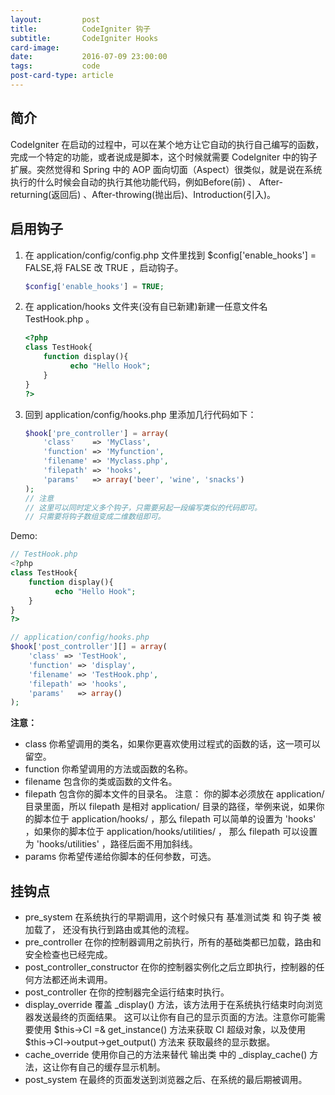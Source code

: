 ```yaml
---
layout:    	 	post
title:      	CodeIgniter 钩子
subtitle:   	CodeIgniter Hooks
card-image: 	
date:       	2016-07-09 23:00:00
tags:       	code
post-card-type: article
---
```


## 简介

CodeIgniter 在启动的过程中，可以在某个地方让它自动的执行自己编写的函数，完成一个特定的功能，或者说成是脚本，这个时候就需要 CodeIgniter 中的钩子扩展。突然觉得和 Spring 中的 AOP 面向切面（Aspect）很类似，就是说在系统执行的什么时候会自动的执行其他功能代码，例如Before(前) 、
After-returning(返回后) 、After-throwing(抛出后)、Introduction(引入)。

## 启用钩子

1. 在 application/config/config.php 文件里找到 $config['enable_hooks'] = FALSE,将 FALSE 改 TRUE ，启动钩子。

	```php
	$config['enable_hooks'] = TRUE;
	```

2. 在 application/hooks 文件夹(没有自已新建)新建一任意文件名 TestHook.php 。

	```php
	<?php
	class TestHook{
	    function display(){
	          echo "Hello Hook";
	    }
	}
	?>
	```

3. 回到 application/config/hooks.php 里添加几行代码如下：

	```php
	$hook['pre_controller'] = array(
	    'class'    => 'MyClass',
	    'function' => 'Myfunction',
	    'filename' => 'Myclass.php',
	    'filepath' => 'hooks',
	    'params'   => array('beer', 'wine', 'snacks')
	);
	// 注意
	// 这里可以同时定义多个钩子，只需要另起一段编写类似的代码即可。
	// 只需要将钩子数组变成二维数组即可。
	```

Demo:

>
```php
// TestHook.php
<?php
class TestHook{
    function display(){
          echo "Hello Hook";
    }
}
?>
```
>
```php
// application/config/hooks.php
$hook['post_controller'][] = array(
	'class' => 'TestHook',
	'function' => 'display',
	'filename' => 'TestHook.php',
	'filepath' => 'hooks',
	'params'   => array()
);
```

**注意：**

* class 你希望调用的类名，如果你更喜欢使用过程式的函数的话，这一项可以留空。
* function 你希望调用的方法或函数的名称。
* filename 包含你的类或函数的文件名。
* filepath 包含你的脚本文件的目录名。 注意： 你的脚本必须放在 application/ 目录里面，所以 filepath 是相对 application/ 目录的路径，举例来说，如果你的脚本位于 application/hooks/ ，那么 filepath 可以简单的设置为 'hooks' ，如果你的脚本位于 application/hooks/utilities/ ， 那么 filepath 可以设置为 'hooks/utilities' ，路径后面不用加斜线。
* params 你希望传递给你脚本的任何参数，可选。

## 挂钩点

* pre_system 在系统执行的早期调用，这个时候只有 基准测试类 和 钩子类 被加载了， 还没有执行到路由或其他的流程。
* pre_controller 在你的控制器调用之前执行，所有的基础类都已加载，路由和安全检查也已经完成。
* post_controller_constructor 在你的控制器实例化之后立即执行，控制器的任何方法都还尚未调用。
* post_controller 在你的控制器完全运行结束时执行。
* display_override 覆盖 \_display() 方法，该方法用于在系统执行结束时向浏览器发送最终的页面结果。 这可以让你有自己的显示页面的方法。注意你可能需要使用 $this->CI =& get_instance() 方法来获取 CI 超级对象，以及使用 $this->CI->output->get_output() 方法来 获取最终的显示数据。
* cache_override 使用你自己的方法来替代 输出类 中的 \_display_cache() 方法，这让你有自己的缓存显示机制。
* post_system 在最终的页面发送到浏览器之后、在系统的最后期被调用。
